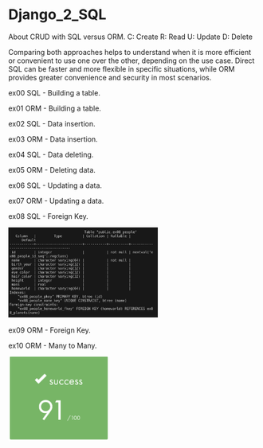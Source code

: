 # Django_2_SQL 

About CRUD with SQL versus ORM.
C: Create 
R: Read 
U: Update 
D: Delete 

Comparing both approaches helps to understand when it is more efficient or convenient to use one over the other, depending on the use case. Direct SQL can be faster and more flexible in specific situations, while ORM provides greater convenience and security in most scenarios.

ex00 SQL - Building a table.

ex01 ORM - Building a table.

ex02 SQL - Data insertion.

ex03 ORM - Data insertion.

ex04 SQL - Data deleting.

ex05 ORM - Deleting data.

ex06 SQL - Updating a data.

ex07 ORM - Updating a data.

ex08 SQL - Foreign Key.
<p align="left">
<img src="https://github.com/beatriangu/Django_2_SQL/blob/main/Screenshot%20from%202024-09-07%2016-07-41.png" alt="Miniatura" width="300"/>

ex09 ORM - Foreign Key.

ex10 ORM - Many to Many.

<p align="left">
  <img src="https://github.com/beatriangu/Django_2_SQL/blob/main/Screenshot%20from%202024-09-06%2020-06-51.png?raw=true" alt="Miniatura" width="200"/>
</p>

